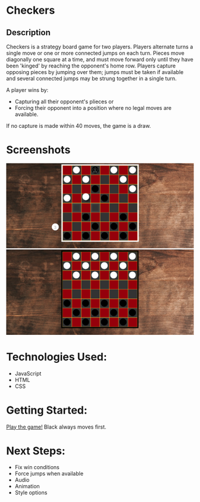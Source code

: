 # Checkers

## Description

 Checkers is a strategy board game for two players. Players alternate turns a single move or one or more connected jumps on each turn. Pieces move diagonally one square at a time, and must move forward only until they have been 'kinged' by reaching the opponent's home row. Players capture opposing pieces by jumping over them; jumps must be taken if available and several connected jumps may be strung together in a single turn.
 
 A player wins by: 
 - Capturing all their opponent's plieces or 
 - Forcing their opponent into a position where no legal moves are available.
 
 If no capture is made within 40 moves, the game is a draw.
 
#  Screenshots 
![](https://github.com/markshyzer/Checkers/blob/master/img/Screen%20Shot%202020-12-10%20at%201.24.06%20PM.png)
![](https://github.com/markshyzer/Checkers/blob/master/img/Screen%20Shot%202020-12-10%20at%201.23.11%20PM.png)

#  Technologies Used: 
- JavaScript 
- HTML 
- CSS

# Getting Started:
[Play the game!](https://markshyzer.github.io/Checkers/) Black always moves first.


# Next Steps: 
- Fix win conditions
- Force jumps when available
- Audio
- Animation
- Style options
